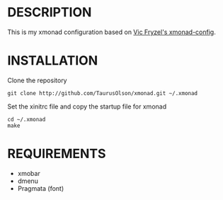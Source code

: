 # DESCRIPTION

This is my xmonad configuration based on [Vic Fryzel's xmonad-config](http://github.com/vicfryzel/xmonad-config).


# INSTALLATION

Clone the repository 

    git clone http://github.com/TaurusOlson/xmonad.git ~/.xmonad


Set the xinitrc file and copy the startup file for xmonad

    cd ~/.xmonad
    make 


# REQUIREMENTS

* xmobar
* dmenu
* Pragmata (font)

